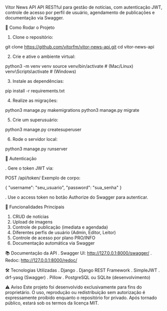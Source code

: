 Vitor News API
API RESTful para gestão de notícias, com autenticação JWT, controle de acesso por perfil de usuário, agendamento de publicações e documentação via Swagger.

🚀 Como Rodar o Projeto

1. Clone o repositório:

git clone https://github.com/vitorfm/vitor-news-api.git
cd vitor-news-api

2. Crie e ative o ambiente virtual:

python3 -m venv venv
source venv/bin/activate  # (Mac/Linux)
venv\Scripts\activate     # (Windows)

3. Instale as dependências:

pip install -r requirements.txt

4. Realize as migrações:

python3 manage.py makemigrations
python3 manage.py migrate

5. Crie um superusuário:

python3 manage.py createsuperuser

6. Rode o servidor local:

python3 manage.py runserver


🔐 Autenticação

. Gere o token JWT via:

POST /api/token/
Exemplo de corpo:

{
  "username": "seu_usuario",
  "password": "sua_senha"
}

. Use o access token no botão Authorize do Swagger para autenticar.

📰 Funcionalidades Principais
1. CRUD de notícias
2. Upload de imagens
3. Controle de publicação (imediata e agendada)
4. Diferentes perfis de usuário (Admin, Editor, Leitor)
5. Controle de acesso por plano PRO/INFO
6. Documentação automática via Swagger

📚 Documentação da API
. Swagger UI: http://127.0.0.1:8000/swagger/
. Redoc: http://127.0.0.1:8000/redoc/

🛠️ Tecnologias Utilizadas
. Django
. Django REST Framework
. SimpleJWT
. drf-yasg (Swagger)
. Pillow
. PostgreSQL ou SQLite (desenvolvimento)

⚠️ Aviso
Este projeto foi desenvolvido exclusivamente para fins do proprietário.
O uso, reprodução ou redistribuição sem autorização é expressamente proibido enquanto o repositório for privado.
Após tornado público, estará sob os termos da licença MIT.
